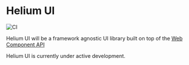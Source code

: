 # Helium UI

![CI](https://github.com/Henskelis/helium-ui/actions/workflows/ci.yaml/badge.svg)

Helium UI will be a framework agnostic UI library built on top of the [Web Component API](https://developer.mozilla.org/en-US/docs/Web/API/Web_components)

Helium UI is currently under active development.
